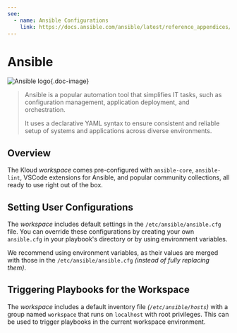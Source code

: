 ```yaml
---
see:
  - name: Ansible Configurations
    link: https://docs.ansible.com/ansible/latest/reference_appendices/config.html
---
```


# Ansible

![Ansible logo](/icons/ansible.svg){.doc-image}

> Ansible is a popular automation tool that simplifies IT tasks, such as configuration
> management, application deployment, and orchestration.
>
> It uses a declarative YAML syntax to ensure consistent and reliable setup of systems
> and applications across diverse environments.

## Overview

The Kloud *workspace* comes pre-configured with `ansible-core`, `ansible-lint`, VSCode extensions
for Ansible, and popular community collections, all ready to use right out of the box.

## Setting User Configurations

The *workspace* includes default settings in the `/etc/ansible/ansible.cfg` file.
You can override these configurations by creating your own `ansible.cfg` in your playbook's
directory or by using environment variables.

We recommend using environment variables, as their values are merged with those in the
`/etc/ansible/ansible.cfg` *(instead of fully replacing them)*.

## Triggering Playbooks for the Workspace

The *workspace* includes a default inventory file *(`/etc/ansible/hosts`)* with a group named
`workspace` that runs on `localhost` with root privileges.
This can be used to trigger playbooks in the current workspace environment.
